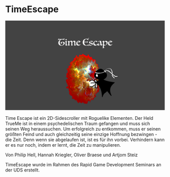 # TimeEscape 

![TimeEscapeLogo](https://github.com/hannahkriegler/TimeEscape/blob/master/TimeEscape_Logo.png)


Time Escape ist ein 2D-Sidescroller mit Roguelike Elementen. Der Held TrueMe ist in einem psychedelischen Traum gefangen und muss sich seinen Weg heraussuchen. Um erfolgreich zu entkommen, muss er seinen größten Feind und auch gleichzeitig seine einzige Hoffnung bezwingen - die Zeit. Denn wenn sie abgelaufen ist, ist es für ihn vorbei. Verhindern kann er es nur noch, indem er lernt, die Zeit zu manipulieren.

Von Philip Hell, Hannah Kriegler, Oliver Braese und Artjom Steiz

TimeEscape wurde im Rahmen des Rapid Game Development Seminars an der UDS erstellt.

